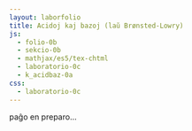 ```yaml
---
layout: laborfolio
title: Acidoj kaj bazoj (laŭ Brønsted-Lowry)
js:
  - folio-0b
  - sekcio-0b 
  - mathjax/es5/tex-chtml
  - laboratorio-0c
  - k_acidbaz-0a
css:
  - laboratorio-0c
---
```


paĝo en preparo...

<!--
https://www.vedantu.com/chemistry/acids-and-bases

eksperimentoj:

baksodo /natria bikarbonato) kun vinagro (vinagrcida/etila solvaĵo):
- https://en.wikipedia.org/wiki/Sodium_bicarbonate
CH3COOH(aq) + NaHCO3(s) -> CO2(g) + H2O(l) + NaCH3COO(aq)
?? koncizsa jonekvacio: HCO3-(aq) + H+(aq) -> CO2(g) +H2O(l)

videoj:
- https://www.youtube.com/watch?v=nd1wZkzegX8
- https://www.youtube.com/watch?v=GRUlE2850F0
- https://www.youtube.com/watch?v=Ow1VerS39l0
- https://www.youtube.com/watch?v=E4ba9X9IY_s

baksodo kun citronacido:
- https://www.youtube.com/watch?v=GAwNAD64wIA

solvaĵo de vinagracido:
CH3​COOH ⇆ CH3​COO- + H+

pH de 1 M (=1mol/l) CH3​COOH solvaĵo: 
// https://www.toppr.com/ask/question/what-is-the-ph-of-a-1-m-ch3coohsolutionkaof-acetic-acid-18-times105-kw/
pH=−log[H+]=−log(0.004243)=2.4


https://www.uibk.ac.at/organic/ag-kreutz/dateien/teil_3.pdf


titrado / titraj pH-kurboj:
HCl + NaOH / acetacido + NaOH: https://www.youtube.com/watch?v=tc-cKeyjc8U (kaj referencitaj 2)

nocioj:
- korespondaj acido-bazo-paroj
- neŭtraligo
- ekvilibro
- titrado/ekvivalent-punkto


titrado de amoniako kun HCl: https://www.youtube.com/watch?v=cMHD8TGPWoA

titrado de citronacido kaj fosforacido:
https://chem.libretexts.org/Bookshelves/Analytical_Chemistry/Supplemental_Modules_(Analytical_Chemistry)/Analytical_Sciences_Digital_Library/Courseware/Chemical_Equilibrium/02_Text/02_Acid-Base_Chemistry/14_Titration_of_a_Polyprotic_Weak_Acid_with_Sodium_Hydroxide

-->

<!--
acidoj:

HCl
H2SO4
H2CO3


bazoj:

NH3
NaOH
KOH
Ca(OH)2

reakcioj:

HCl + H2O <-> Cl- + H3O+
NH3 + H2O <-> NH4+ + OH-



-->

<script>
  let lab; // la laboratorio kaj iloj
  let bureto, flakono, sondilo, diagramo;
  const ALTO = 500;
  const LARĜO = 500;
  const X_FLAKONO = 350;

  acido = "HCOOH";
  bazo = "OH-";

  function pH_mezuro() {
    const pH = AB.pH2_acido(
      { a: acido, c: 0.1, v: 0.025 },
      { b: bazo, c: 0.1, v: bureto.ml/1000 }
    );
    sondilo.valoro(`pH ${pH.toFixed(1)}`);
  }

  lanĉe(()=>{
    lab = new Laboratorio(ĝi("#eksperimento"),"fono",LARĜO,ALTO+10);
    // difinu gutojn
    lab.ero_smb("guto",3);

    // bureto supre
    bureto = Lab.bureto("bureto");
    lab.metu(bureto,{id: "supre", x:X_FLAKONO+5, y:ALTO-180});

    // sondilo meze
    sondilo = Lab.sondilo("pHsondilo",4,250,-4,"pH");
    lab.metu(sondilo,{id: "meze", x:X_FLAKONO+18, y:ALTO});

    // diagramo maldekstre
    diagramo = Lab.diagramo("pH-diagramo",
      {nomo: "ml", min: 0, max: 50, int: 1},
      {nomo: "pH", min: 0, max: 14, int: 1});
    lab.metu(diagramo,{id: "maldekstre", x:10, y:ALTO});

    // konusflakono malsupre
    flakono = Lab.konusflakono("flakono",25);
    lab.metu(flakono,{id: "malsupre", x:X_FLAKONO-30, y:ALTO});

    function fluo(fermu) {
      if (bureto.ml>=60) return; // bureto malplenigita!

      // por verŝgutoj ni bezonas la pinton de la bureto kaj la surfacon de la flakonenhavo
      const pinto = bureto.pinto();
      const surfaco = flakono.surfaco();
      lab.gutoj("gutoj","guto",7,pinto,surfaco,() => {
        // fluigu 1ml el la bureto
        bureto.elfluo(1);
        if (fermu) {
          bureto.fermu();
        } else {
          prokrastu(() => fluo(false), 1500);
        }

        // aldonu 1ml al flakonlikvo
        flakono.enfluo(1);
        pH_mezuro();
      });
    }

    // klako al bureto elgutigu 1 ml
    lab.klak_reago(bureto.ujo(), () => {
      bureto.malfermu();
      fluo(true);
    });

    // klako sur krano malfermu aŭ fermu ĝin!
    lab.klak_reago(bureto.krano(), () => {
      if (bureto.fermita) {
        bureto.malfermu();
        prokrastu(() => fluo(false), 500);
      } else {
        purigu_prokrastojn();
        bureto.fermu();
      }
    });

    pH_mezuro();

    const btn_w = 70; btn_h = 16;
/*
    lab.butono("HCl",-10,10,btn_w+20,btn_h);
    lab.butono("COOH",-10,30,btn_w+20,btn_h);
    lab.butono("NH3",-10,50,btn_w+20,btn_h);
*/
  });
</script>

<svg id="eksperimento"
    version="1.1" 
    xmlns="http://www.w3.org/2000/svg" 
    xmlns:xlink="http://www.w3.org/1999/xlink" width="100%" viewBox="-10 -10 520 520">
 <style type="text/css">
    <![CDATA[
      .butono.premita rect {
        fill: #004b4b;
      }
    ]]>
  </style>
</svg>
